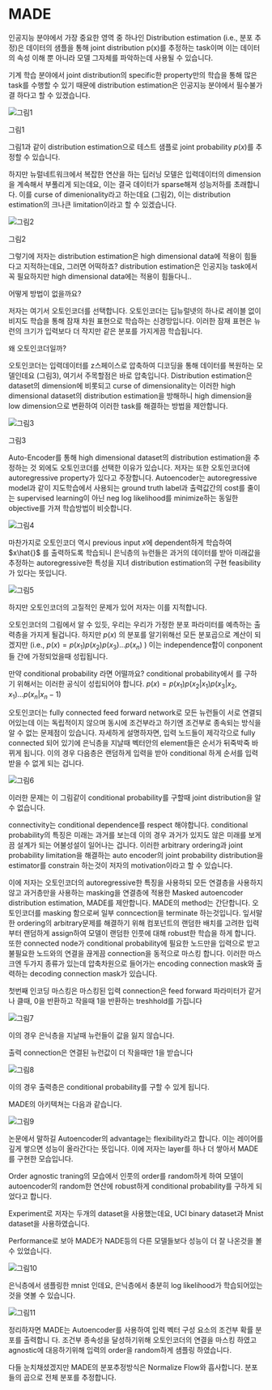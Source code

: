 # MADE

인공지능 분야에서 가장 중요한 영역 중 하나인 Distribution estimation (i.e., 분포 추정)은 데이터의 샘플을 통해 joint distribution p(x)를 추정하는 task이며 이는 데이터의 속성 이해 뿐 아니라 모델 그자체를 파악하는데 사용될 수 있습니다.

기계 학습 분야에서 joint distribution의 specific한 property만의 학습을 통해 많은 task를 수행할 수 있기 때문에 distribution estimation은 인공지능 분야에서 필수불가결 하다고 할 수 있겠습니다.

![그림1](https://s3.us-west-2.amazonaws.com/secure.notion-static.com/c6211bd3-907b-4555-9622-01d835493be0/Untitled.png?X-Amz-Algorithm=AWS4-HMAC-SHA256&X-Amz-Content-Sha256=UNSIGNED-PAYLOAD&X-Amz-Credential=AKIAT73L2G45EIPT3X45%2F20221112%2Fus-west-2%2Fs3%2Faws4_request&X-Amz-Date=20221112T160356Z&X-Amz-Expires=86400&X-Amz-Signature=89fb35557c5507cf3a7eb133f308560e8ebe3228df8baa66bebe247d94d90431&X-Amz-SignedHeaders=host&response-content-disposition=filename%3D%22Untitled.png%22&x-id=GetObject)

그림1

그림1과 같이 distribution estimation으로 테스트 샘플로 joint probability $p(x)$를 추정할 수 있습니다.

하지만 뉴럴네트워크에서 복잡한 연산을 하는 딥러닝 모델은 입력데이터의 dimension을 계속해서 부풀리게 되는데요, 이는 결국 데이터가 sparse해져 성능저하를 초래합니다. 이를 curse of dimenionality라고 하는데요 (그림2), 이는 distribution estimation의 크나큰 limitation이라고 할 수 있겠습니다.

![그림2](https://s3.us-west-2.amazonaws.com/secure.notion-static.com/eb15a69f-ea83-490e-98ca-39a1de07cc65/Untitled.png?X-Amz-Algorithm=AWS4-HMAC-SHA256&X-Amz-Content-Sha256=UNSIGNED-PAYLOAD&X-Amz-Credential=AKIAT73L2G45EIPT3X45%2F20221112%2Fus-west-2%2Fs3%2Faws4_request&X-Amz-Date=20221112T160416Z&X-Amz-Expires=86400&X-Amz-Signature=abdca83b2b50a3456ae974ab3834af5d8fa462d85ecb585fff46cc7881121ce8&X-Amz-SignedHeaders=host&response-content-disposition=filename%3D%22Untitled.png%22&x-id=GetObject)

그림2

그렇기에 저자는 distribution estimation은 high dimensional data에 적용이 힘들다고 지적하는데요, 그러면 어떡하죠? distribution estimation은 인공지능 task에서 꼭 필요하지만 high dimensional data에는 적용이 힘들다니..

어떻게 방법이 없을까요?

저자는 여기서 오토인코더를 선택합니다.
오토인코더는 딥뉴럴넷의 하나로 레이블 없이 비지도 학습을 통해 잠재 차원 표현으로 학습하는 신경망입니다. 이러한 잠재 표현은 뉴런의 크기가 입력보다 더 작지만 같은 분포를 가지게끔 학습됩니다.

왜 오토인코더일까?

오토인코더는 입력데이터를 z스페이스로 압축하여 디코딩을 통해 데이터를 복원하는 모델인데요 (그림3), 여기서 주목할점은 바로 압축입니다. Distribution estimation은 dataset의 dimension에 비롯되고 curse of dimensionality는 이러한 high dimensional dataset의 distribution estimation을 방해하니 high dimension을 low dimension으로 변환하여 이러한 task를 해결하는 방법을 제안합니다.

![그림3](https://s3.us-west-2.amazonaws.com/secure.notion-static.com/b1659502-e802-46c6-8ac4-e75f3357cb40/Untitled.png?X-Amz-Algorithm=AWS4-HMAC-SHA256&X-Amz-Content-Sha256=UNSIGNED-PAYLOAD&X-Amz-Credential=AKIAT73L2G45EIPT3X45%2F20221112%2Fus-west-2%2Fs3%2Faws4_request&X-Amz-Date=20221112T160434Z&X-Amz-Expires=86400&X-Amz-Signature=fadd4933c9164ba3dd4b51a053a82725c604450e1b8ad7ae8abab905e465c56f&X-Amz-SignedHeaders=host&response-content-disposition=filename%3D%22Untitled.png%22&x-id=GetObject)

그림3

Auto-Encoder를 통해 high dimensional dataset의 distribution estimation을 추정하는 것 외에도 오토인코더를 선택한 이유가 있습니다. 저자는 또한 오토인코더에 autoregressive property가 있다고 주장합니다.
Autoencoder는 autoregressive model과 같이 지도학습에서 사용되는 ground truth label과 출력값간의 cost를 줄이는 supervised learning이 아닌 neg log likelihood를 minimize하는 동일한 objective를 가져 학습방법이 비슷합니다.

![그림4](https://s3.us-west-2.amazonaws.com/secure.notion-static.com/b95de1a4-3bb5-4d9a-a856-59f26ee97734/Untitled.png?X-Amz-Algorithm=AWS4-HMAC-SHA256&X-Amz-Content-Sha256=UNSIGNED-PAYLOAD&X-Amz-Credential=AKIAT73L2G45EIPT3X45%2F20221112%2Fus-west-2%2Fs3%2Faws4_request&X-Amz-Date=20221112T160450Z&X-Amz-Expires=86400&X-Amz-Signature=049bf23a91cd91b30291ea0e83c1a7b8525d3c4a84b101193f4d134208aa0613&X-Amz-SignedHeaders=host&response-content-disposition=filename%3D%22Untitled.png%22&x-id=GetObject)

마찬가지로 오토인코더 역시 previous input $x$에 dependent하게 학습하여 $x\hat{}$ 를 출력하도록 학습되니 은닉층의 뉴런들은 과거의 데이터를 받아 미래값을 추정하는 autoregressive한 특성을 지녀 distribution estimation의 구현 feasibility가 있다는 뜻입니다.

![그림5](https://s3.us-west-2.amazonaws.com/secure.notion-static.com/41904925-4a45-407c-a476-dde6586c3d54/Untitled.png?X-Amz-Algorithm=AWS4-HMAC-SHA256&X-Amz-Content-Sha256=UNSIGNED-PAYLOAD&X-Amz-Credential=AKIAT73L2G45EIPT3X45%2F20221112%2Fus-west-2%2Fs3%2Faws4_request&X-Amz-Date=20221112T160504Z&X-Amz-Expires=86400&X-Amz-Signature=61ba121632d1bfc040a84677d9f5edbabefe9f1555153e47ecd9cb344f876ca4&X-Amz-SignedHeaders=host&response-content-disposition=filename%3D%22Untitled.png%22&x-id=GetObject)

하지만 오토인코더의 고질적인 문제가 있어 저자는 이를 지적합니다.

오토인코더의 그림에서 알 수 있듯, 우리는 우리가 가정한 분포 파라미터를 예측하는 출력층을 가지게 될겁니다. 하지만 $p(x)$ 의 분포를 알기위해선 모든 분포곱으로 계산이 되겠지만 (i.e., $p(x) = p(x_1)p(x_2)p(x_3)...p(x_n)$ ) 이는 independence함이 conponent들 간에 가정되었을때 성립됩니다.

만약 conditional probability 라면 어떨까요? conditional probability에서 를 구하기 위해서는 이러한 공식이 성립되어야 합니다.  $p(x) = p(x_1)p(x_2|x_1)p(x_3|x_2,x_1)...p(x_n|x_n-1)$

오토인코더는 fully connected feed forward network로 모든 뉴런들이 서로 연결되어있는데 이는 독립적이지 않으며 동시에 조건부라고 하기엔 조건부로 종속되는 방식을 알 수 없는 문제점이 있습니다. 자세하게 설명하자면, 입력 노드들이 제각각으로 fully connected 되어 있기에 은닉층을 지날때 벡터안의 element들은 순서가 뒤죽박죽 바뀌게 됩니다. 이의 경우 다음층은 랜덤하게 입력을 받아 conditional 하게 순서를 입력받을 수 없게 되는 겁니다.

![그림6](https://s3.us-west-2.amazonaws.com/secure.notion-static.com/aaf0e83a-14f6-4ca4-a006-eadcb0a691ec/Untitled.png?X-Amz-Algorithm=AWS4-HMAC-SHA256&X-Amz-Content-Sha256=UNSIGNED-PAYLOAD&X-Amz-Credential=AKIAT73L2G45EIPT3X45%2F20221112%2Fus-west-2%2Fs3%2Faws4_request&X-Amz-Date=20221112T160521Z&X-Amz-Expires=86400&X-Amz-Signature=cb3235ecdd65f4273c09c846d6158f12b17a5a4520e7e22c9fa0f4a32af92ef8&X-Amz-SignedHeaders=host&response-content-disposition=filename%3D%22Untitled.png%22&x-id=GetObject)

이러한 문제는 이 그림같이 conditional probability를 구할때 joint distribution을 알 수 없습니다. 

connectivity는 conditional dependence를 respect 해야합니다. conditional probability의 특징은 미래는 과거를 보는데 이의 경우 과거가 있지도 않은 미래를 보게끔 설계가 되는 어불성설이 일어나는 겁니다.
이러한 arbitrary ordering과 joint probability limitation을 해결하는 auto encoder의 joint probability distribution을 estimator를 constrain 하는것이 저자의 motivation이라고 할 수 있습니다.

이에 저자는 오토인코더의 autoregressive한 특징을 사용하되 모든 연결층을 사용하지않고 과거층만을 사용하는 masking을 연결층에 적용한 Masked autoencoder distribution estimation, MADE를 제안합니다.
MADE의 method는 간단합니다. 오토인코더를 masking 함으로써 일부 conncection을 terminate 하는것입니다. 잎서말한 ordering의 arbitrary문제를 해결하기 위해 컴포넌트의 랜덤한 배치를 고려한 입력부터 랜덤하게 assign하여 모델이 랜덤한 인풋에 대해 robust한 학습을 하게 합니다.
또한 connected node가 conditional probability에 필요한 노드만을 입력으로 받고 불필요한 노드와의 연결을 끊게끔 connection을 동적으로 마스킹 합니다. 이러한 마스크엔 두가지 종류가 있는데 압축차원으로 들어가는 encoding connection mask와 출력하는 decoding connection mask가 있습니다.

첫번째 인코딩 마스킹은 마스킹된 입력 connection은 feed forward 파라미터가 같거나 클때, 0을 반환하고 작을때 1을 반환하는 treshhold를 가집니다

![그림7](https://s3.us-west-2.amazonaws.com/secure.notion-static.com/b62b1625-3df3-4cf5-8d2b-6fde705fa7cb/Untitled.png?X-Amz-Algorithm=AWS4-HMAC-SHA256&X-Amz-Content-Sha256=UNSIGNED-PAYLOAD&X-Amz-Credential=AKIAT73L2G45EIPT3X45%2F20221112%2Fus-west-2%2Fs3%2Faws4_request&X-Amz-Date=20221112T160539Z&X-Amz-Expires=86400&X-Amz-Signature=5c6316d8803ff26d91fee170fc4ebaf5f78d8df004a686567d530334bbb853f5&X-Amz-SignedHeaders=host&response-content-disposition=filename%3D%22Untitled.png%22&x-id=GetObject)

이의 경우 은닉층을 지날때 뉴런들이 값을 잃지 않습니다.

출력 connection은 연결된 뉴런값이 더 작을때만 1을 받습니다

![그림8](https://s3.us-west-2.amazonaws.com/secure.notion-static.com/605dbe56-0f85-402e-aa2f-0f32c6cadacf/Untitled.png?X-Amz-Algorithm=AWS4-HMAC-SHA256&X-Amz-Content-Sha256=UNSIGNED-PAYLOAD&X-Amz-Credential=AKIAT73L2G45EIPT3X45%2F20221112%2Fus-west-2%2Fs3%2Faws4_request&X-Amz-Date=20221112T160543Z&X-Amz-Expires=86400&X-Amz-Signature=9a21a073a602c1ba5eba40e7b2667a11c7742ad9279f4acce028bb7e40df777f&X-Amz-SignedHeaders=host&response-content-disposition=filename%3D%22Untitled.png%22&x-id=GetObject)

이의 경우 출력층은 conditional probability를 구할 수 있게 됩니다.

MADE의 아키텍쳐는 다음과 같습니다.

![그림9](https://s3.us-west-2.amazonaws.com/secure.notion-static.com/f0d9b91a-a444-4cc0-ae51-845c2dc953a6/Untitled.png?X-Amz-Algorithm=AWS4-HMAC-SHA256&X-Amz-Content-Sha256=UNSIGNED-PAYLOAD&X-Amz-Credential=AKIAT73L2G45EIPT3X45%2F20221112%2Fus-west-2%2Fs3%2Faws4_request&X-Amz-Date=20221112T160548Z&X-Amz-Expires=86400&X-Amz-Signature=d58eb333689ff679c92b22c16ff29098c98817e028719f92693331e10040f8aa&X-Amz-SignedHeaders=host&response-content-disposition=filename%3D%22Untitled.png%22&x-id=GetObject)

논문에서 말하길 Autoencoder의 advantage는 flexibility라고 합니다. 이는 레이어를 깊게 쌓으면 성능이 올라간다는 뜻입니다. 이에 저자는 layer를 하나 더 쌓아서 MADE를 구현한 모습입니다. 

Order agnostic traning의 모습에서 인풋의 order를 random하게 하여 모델이 autoencoder의 random한 연산에 robust하게 conditional probability를 구하게 되었다고 합니다.

Experiment로 저자는 두개의 dataset을 사용했는데요, UCI binary dataset과 Mnist dataset을 사용하였습니다.

Performance로 보아 MADE가 NADE등의 다른 모델들보다 성능이 더 잘 나온것을 볼 수 있었습니다.

![그림10](https://s3.us-west-2.amazonaws.com/secure.notion-static.com/014331e7-3a54-4f3b-8b59-5eec1152be03/Untitled.png?X-Amz-Algorithm=AWS4-HMAC-SHA256&X-Amz-Content-Sha256=UNSIGNED-PAYLOAD&X-Amz-Credential=AKIAT73L2G45EIPT3X45%2F20221112%2Fus-west-2%2Fs3%2Faws4_request&X-Amz-Date=20221112T160552Z&X-Amz-Expires=86400&X-Amz-Signature=45245c50b7b94366b452111c9a6710e6339f16865d3bec611a1961aba005bced&X-Amz-SignedHeaders=host&response-content-disposition=filename%3D%22Untitled.png%22&x-id=GetObject)

은닉층에서 샘플링한 mnist 인데요, 은닉층에서 충분히 log likelihood가 학습되어있는것을 엿볼 수 있습니다.

![그림11](https://s3.us-west-2.amazonaws.com/secure.notion-static.com/3a071e9b-a16d-401d-8dc6-cd9bb766df4b/Untitled.png?X-Amz-Algorithm=AWS4-HMAC-SHA256&X-Amz-Content-Sha256=UNSIGNED-PAYLOAD&X-Amz-Credential=AKIAT73L2G45EIPT3X45%2F20221112%2Fus-west-2%2Fs3%2Faws4_request&X-Amz-Date=20221112T160557Z&X-Amz-Expires=86400&X-Amz-Signature=546ace9ed35f47babebdc83783553b2ad52d5b2ef8a4c8e7ce3650b76e847fdd&X-Amz-SignedHeaders=host&response-content-disposition=filename%3D%22Untitled.png%22&x-id=GetObject)

정리하자면 MADE는 Autoencoder를 사용하여 입력 벡터 구성 요소의 조건부 확률 분포를 출력합니
다. 조건부 종속성을 달성하기위해 오토인코더의 연결을 마스킹 하였고 agnostic에 대응하기위해 입력의 order을 random하게 샘플링 하였습니다. 

다들 눈치채셨겠지만 MADE의 분포추정방식은 Normalize Flow와 흡사합니다. 분포들의 곱으로 전체 분포를 추정합니다.